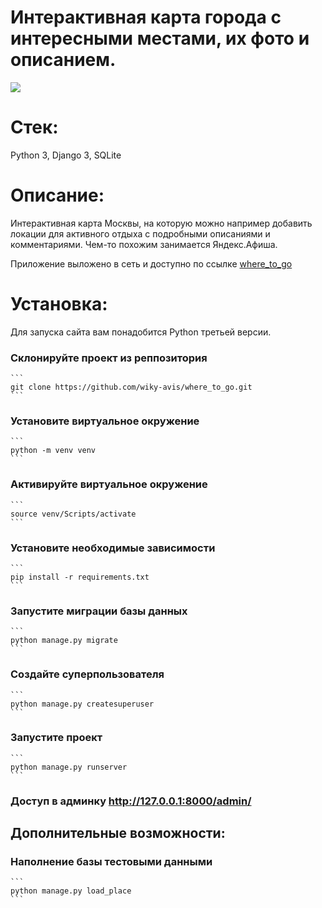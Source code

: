 # Интерактивная карта города с интересными местами, их фото и описанием.
![](gif/preview_map.gif)

# Стек:
Python 3, Django 3, SQLite

# Описание:
Интерактивная карта Москвы, на которую можно например добавить локации для активного отдыха с подробными описаниями и комментариями. Чем-то похожим занимается Яндекс.Афиша.

Приложение выложено в сеть и доступно по ссылке [where_to_go](http://178.154.196.21/)

# Установка:
Для запуска сайта вам понадобится Python третьей версии.

### Склонируйте проект из реппозитория
    ```
    git clone https://github.com/wiky-avis/where_to_go.git
    ```
### Установите виртуальное окружение
    ```
    python -m venv venv
    ```
### Активируйте виртуальное окружение
    ```
    source venv/Scripts/activate
    ```
### Установите необходимые зависимости
    ```
    pip install -r requirements.txt
    ```
### Запустите миграции базы данных
    ```
    python manage.py migrate
    ```
### Создайте суперпользователя
    ```
    python manage.py createsuperuser
    ```
### Запустите проект
    ```
    python manage.py runserver
    ```
### Доступ в админку http://127.0.0.1:8000/admin/
    
## Дополнительные возможности:

### Наполнение базы тестовыми данными
    ```
    python manage.py load_place
    ```

